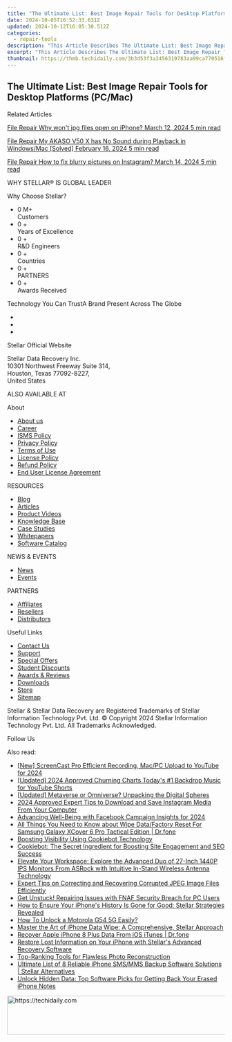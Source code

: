 ```yaml
---
title: "The Ultimate List: Best Image Repair Tools for Desktop Platforms (PC/Mac)"
date: 2024-10-05T16:52:33.631Z
updated: 2024-10-12T16:05:30.512Z
categories:
  - repair-tools
description: "This Article Describes The Ultimate List: Best Image Repair Tools for Desktop Platforms (PC/Mac)"
excerpt: "This Article Describes The Ultimate List: Best Image Repair Tools for Desktop Platforms (PC/Mac)"
thumbnail: https://thmb.techidaily.com/3b3d53f3a3456319783aa99ca770516fad2e58dbe2bd45f2ec6f3eb305fb3d58.png
---
```


## The Ultimate List: Best Image Repair Tools for Desktop Platforms (PC/Mac)

Related Articles

[File Repair  Why won't jpg files open on iPhone? March 12, 2024  5 min read](https://tools.techidaily.com/stellardata-recovery/buy-now/)

[File Repair  My AKASO V50 X has No Sound during Playback in Windows/Mac \[Solved\] February 16, 2024  5 min read ](https://tools.techidaily.com/stellardata-recovery/buy-now/)

[File Repair  How to fix blurry pictures on Instagram? March 14, 2024  5 min read](https://tools.techidaily.com/stellardata-recovery/buy-now/)

 WHY STELLAR® IS GLOBAL LEADER

 Why Choose Stellar?

* 0  M+  
Customers
* 0 +  
Years of Excellence
* 0 +  
R&D Engineers
* 0 +  
Countries
* 0 +  
PARTNERS
* 0 +  
Awards Received

 Technology You Can TrustA Brand Present Across The Globe

* [](https://www.stellarinfo.com/images/v7/ISO-27001-2013-Certificate.pdf)
* [](https://www.stellarinfo.com/images/v7/ISO-9001-2008Certificate.pdf)
* [](https://tools.techidaily.com/stellardata-recovery/buy-now/)

 Stellar Official Website

 Stellar Data Recovery Inc.  
 10301 Northwest Freeway Suite 314,  
 Houston, Texas 77092-8227,  
 United States

 ALSO AVAILABLE AT

 About

* [About us](https://tools.techidaily.com/stellardata-recovery/buy-now/)
* [Career](https://tools.techidaily.com/stellardata-recovery/buy-now/)
* [ISMS Policy](https://tools.techidaily.com/stellardata-recovery/buy-now/)
* [Privacy Policy](https://tools.techidaily.com/stellardata-recovery/buy-now/)
* [Terms of Use](https://tools.techidaily.com/stellardata-recovery/buy-now/)
* [License Policy](https://www.stellarinfo.com/software-licensing-usage.php)
* [Refund Policy](https://tools.techidaily.com/stellardata-recovery/buy-now/)
* [End User License Agreement](https://tools.techidaily.com/stellardata-recovery/buy-now/)

 RESOURCES

* [Blog](https://tools.techidaily.com/stellardata-recovery/buy-now/)
* [Articles](https://tools.techidaily.com/stellardata-recovery/buy-now/)
* [Product Videos](https://tools.techidaily.com/stellardata-recovery/buy-now/)
* [Knowledge Base](https://tools.techidaily.com/stellardata-recovery/buy-now/)
* [Case Studies](https://tools.techidaily.com/stellardata-recovery/buy-now/)
* [Whitepapers](https://tools.techidaily.com/stellardata-recovery/buy-now/)
* [Software Catalog](https://tools.techidaily.com/stellardata-recovery/buy-now/)

 NEWS & EVENTS

* [News](https://tools.techidaily.com/stellardata-recovery/buy-now/)
* [Events](https://www.stellarinfo.com/affiliate-summit/affiliate-summit.php)

 PARTNERS

* [Affiliates](https://tools.techidaily.com/stellardata-recovery/buy-now/)
* [Resellers](https://tools.techidaily.com/stellardata-recovery/buy-now/)
* [Distributors](https://tools.techidaily.com/stellardata-recovery/buy-now/)

 Useful Links

* [Contact Us](https://www.stellarinfo.com/contact/contact-us.php)
* [Support](https://tools.techidaily.com/stellardata-recovery/buy-now/)
* [Special Offers](https://tools.techidaily.com/stellardata-recovery/buy-now/)
* [Student Discounts](https://www.stellarinfo.com/student-discount/)
* [Awards & Reviews](https://tools.techidaily.com/stellardata-recovery/buy-now/)
* [Downloads](https://www.stellarinfo.com/download.php)
* [Store](https://tools.techidaily.com/stellardata-recovery/buy-now/)
* [Sitemap](https://www.stellarinfo.com/sitemap.php)

 Stellar & Stellar Data Recovery are Registered Trademarks of Stellar Information Technology Pvt. Ltd. © Copyright 2024 Stellar Information Technology Pvt. Ltd. All Trademarks Acknowledged.

Follow Us [](https://www.facebook.com/stellardata) [](https://twitter.com/stellarinfo) [](https://www.linkedin.com/company/stellardatarecovery/) [](https://www.youtube.com/c/stellardatarecovery)

<ins class="adsbygoogle"
     style="display:block"
     data-ad-format="autorelaxed"
     data-ad-client="ca-pub-7571918770474297"
     data-ad-slot="1223367746"></ins>

<ins class="adsbygoogle"
     style="display:block"
     data-ad-client="ca-pub-7571918770474297"
     data-ad-slot="8358498916"
     data-ad-format="auto"
     data-full-width-responsive="true"></ins>

<span class="atpl-alsoreadstyle">Also read:</span>
<div><ul>
<li><a href="https://youtube-data.techidaily.com/creencast-pro-efficient-recording-macpc-upload-to-youtube-for-2024/"><u>[New] ScreenCast Pro Efficient Recording, Mac/PC Upload to YouTube for 2024</u></a></li>
<li><a href="https://facebook-record-videos.techidaily.com/updated-2024-approved-churning-charts-todays-1-backdrop-music-for-youtube-shorts/"><u>[Updated] 2024 Approved Churning Charts Today's #1 Backdrop Music for YouTube Shorts</u></a></li>
<li><a href="https://extra-skills.techidaily.com/updated-metaverse-or-omniverse-unpacking-the-digital-spheres/"><u>[Updated] Metaverse or Omniverse? Unpacking the Digital Spheres</u></a></li>
<li><a href="https://instagram-video-files.techidaily.com/2024-approved-expert-tips-to-download-and-save-instagram-media-from-your-computer/"><u>2024 Approved Expert Tips to Download and Save Instagram Media From Your Computer</u></a></li>
<li><a href="https://article-posts.techidaily.com/advancing-well-being-with-facebook-campaign-insights-for-2024/"><u>Advancing Well-Being with Facebook Campaign Insights for 2024</u></a></li>
<li><a href="https://techidaily.com/all-things-you-need-to-know-about-wipe-datafactory-reset-for-samsung-galaxy-xcover-6-pro-tactical-edition-drfone-by-drfone-reset-android-reset-android/"><u>All Things You Need to Know about Wipe Data/Factory Reset For Samsung Galaxy XCover 6 Pro Tactical Edition | Dr.fone</u></a></li>
<li><a href="https://data-safeguard.techidaily.com/boosting-visibility-using-cookiebot-technology/"><u>Boosting Visibility Using Cookiebot Technology</u></a></li>
<li><a href="https://data-safeguard.techidaily.com/cookiebot-the-secret-ingredient-for-boosting-site-engagement-and-seo-success/"><u>Cookiebot: The Secret Ingredient for Boosting Site Engagement and SEO Success</u></a></li>
<li><a href="https://hardware-help.techidaily.com/elevate-your-workspace-explore-the-advanced-duo-of-27-inch-1440p-ips-monitors-from-asrock-with-intuitive-in-stand-wireless-antenna-technology/"><u>Elevate Your Workspace: Explore the Advanced Duo of 27-Inch 1440P IPS Monitors From ASRock with Intuitive In-Stand Wireless Antenna Technology</u></a></li>
<li><a href="https://data-safeguard.techidaily.com/expert-tips-on-correcting-and-recovering-corrupted-jpeg-image-files-efficiently/"><u>Expert Tips on Correcting and Recovering Corrupted JPEG Image Files Efficiently</u></a></li>
<li><a href="https://win-blog.techidaily.com/get-unstuck-repairing-issues-with-fnaf-security-breach-for-pc-users/"><u>Get Unstuck! Repairing Issues with FNAF Security Breach for PC Users</u></a></li>
<li><a href="https://data-safeguard.techidaily.com/how-to-ensure-your-iphones-history-is-gone-for-good-stellar-strategies-revealed/"><u>How to Ensure Your iPhone's History Is Gone for Good: Stellar Strategies Revealed</u></a></li>
<li><a href="https://android-unlock.techidaily.com/how-to-unlock-a-motorola-g54-5g-easily-by-drfone-android/"><u>How To Unlock a Motorola G54 5G Easily?</u></a></li>
<li><a href="https://data-safeguard.techidaily.com/master-the-art-of-iphone-data-wipe-a-comprehensive-stellar-approach/"><u>Master the Art of iPhone Data Wipe: A Comprehensive, Stellar Approach</u></a></li>
<li><a href="https://techidaily.com/recover-apple-iphone-8-plus-data-from-ios-itunes-drfone-by-drfone-ios-data-recovery-ios-data-recovery/"><u>Recover Apple iPhone 8 Plus Data From iOS iTunes | Dr.fone</u></a></li>
<li><a href="https://data-safeguard.techidaily.com/restore-lost-information-on-your-iphone-with-stellars-advanced-recovery-software/"><u>Restore Lost Information on Your iPhone with Stellar's Advanced Recovery Software</u></a></li>
<li><a href="https://data-safeguard.techidaily.com/top-ranking-tools-for-flawless-photo-reconstruction/"><u>Top-Ranking Tools for Flawless Photo Reconstruction</u></a></li>
<li><a href="https://data-safeguard.techidaily.com/ultimate-list-of-8-reliable-iphone-smsmms-backup-software-solutions-stellar-alternatives/"><u>Ultimate List of 8 Reliable iPhone SMS/MMS Backup Software Solutions | Stellar Alternatives</u></a></li>
<li><a href="https://data-safeguard.techidaily.com/unlock-hidden-data-top-software-picks-for-getting-back-your-erased-iphone-notes/"><u>Unlock Hidden Data: Top Software Picks for Getting Back Your Erased iPhone Notes</u></a></li>
</ul></div>

<!-- affiliate ads begin -->
<a href="https://aligracehair.sjv.io/c/5597632/2135375/19272" target="_top" id="2135375">
  <img src="//a.impactradius-go.com/display-ad/19272-2135375" border="0" alt="https://techidaily.com" width="728" height="90"/>
</a>
<img height="0" width="0" src="https://aligracehair.sjv.io/i/5597632/2135375/19272" style="position:absolute;visibility:hidden;" border="0" />
<!-- affiliate ads end -->

